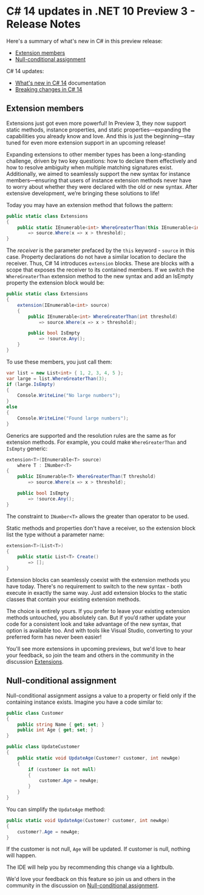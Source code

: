 # C# 14 updates in .NET 10 Preview 3 - Release Notes

Here's a summary of what's new in C# in this preview release:

- [Extension members](#extension-members)
- [Null-conditional assignment](#null-conditional-assignment)

C# 14 updates:

- [What's new in C# 14](https://learn.microsoft.com/dotnet/csharp/whats-new/csharp-14) documentation
- [Breaking changes in C# 14](https://learn.microsoft.com/dotnet/csharp/whats-new/breaking-changes/compiler%20breaking%20changes%20-%20dotnet%2010)

## Extension members

Extensions just got even more powerful! In Preview 3, they now support static methods, instance properties, and static properties—expanding the capabilities you already know and love. And this is just the beginning—stay tuned for even more extension support in an upcoming release!

Expanding extensions to other member types has been a long-standing challenge, driven by two key questions: how to declare them effectively and how to resolve ambiguity when multiple matching signatures exist. Additionally, we aimed to seamlessly support the new syntax for instance members—ensuring that users of instance extension methods never have to worry about whether they were declared with the old or new syntax. After extensive development, we’re bringing these solutions to life!

Today you may have an extension method that follows the pattern:

```csharp
public static class Extensions
{
    public static IEnumerable<int> WhereGreaterThan(this IEnumerable<int> source, int threshold) 
        => source.Where(x => x > threshold);
}
```

The _receiver_ is the parameter prefaced by the `this` keyword - `source` in this case. Property declarations do not have a similar location to declare the receiver. Thus, C# 14 introduces `extension` blocks. These are blocks with a scope that exposes the receiver to its contained members. If we switch the `WhereGreaterThan` extension method to the new syntax and add an IsEmpty property the extension block would be:

```csharp
public static class Extensions
{
    extension(IEnumerable<int> source) 
    {
        public IEnumerable<int> WhereGreaterThan(int threshold)
            => source.Where(x => x > threshold);

        public bool IsEmpty
            => !source.Any();
    }
}
```

To use these members, you just call them:

```csharp
var list = new List<int> { 1, 2, 3, 4, 5 };
var large = list.WhereGreaterThan(3);
if (large.IsEmpty)
{
    Console.WriteLine("No large numbers");
}
else
{
    Console.WriteLine("Found large numbers");
}
```

Generics are supported and the resolution rules are the same as for extension methods. For example, you could make `WhereGreaterThan` and `IsEmpty` generic:

```csharp
extension<T>(IEnumerable<T> source)
    where T : INumber<T>
{
    public IEnumerable<T> WhereGreaterThan(T threshold)
        => source.Where(x => x > threshold);

    public bool IsEmpty
        => !source.Any();
}
```

The constraint to `INumber<T>` allows the greater than operator to be used.

Static methods and properties don't have a receiver, so the extension block list the type without a parameter name:

```csharp
extension<T>(List<T>)
{
    public static List<T> Create()
        => [];
}
```

Extension blocks can seamlessly coexist with the extension methods you have today. There's no requirement to switch to the new syntax - both execute in exactly the same way. Just add extension blocks to the static classes that contain your existing extension methods.

The choice is entirely yours. If you prefer to leave your existing extension methods untouched, you absolutely can. But if you’d rather update your code for a consistent look and take advantage of the new syntax, that option is available too. And with tools like Visual Studio, converting to your preferred form has never been easier!

You'll see more extensions in upcoming previews, but we'd love to hear your feedback, so join the team and others in the community in the discussion [Extensions](https://github.com/dotnet/csharplang/discussions/8696).

## Null-conditional assignment

Null-conditional assignment assigns a value to a property or field only if the containing instance exists. Imagine you have a code similar to:

```csharp
public class Customer
{
    public string Name { get; set; }
    public int Age { get; set; }
}

public class UpdateCustomer
{
    public static void UpdateAge(Customer? customer, int newAge)
    {
        if (customer is not null)
        {
            customer.Age = newAge;
        }
    }
}
```

You can simplify the `UpdateAge` method:

```csharp
public static void UpdateAge(Customer? customer, int newAge)
{
    customer?.Age = newAge;
}
```

If the customer is not null, `Age` will be updated. If customer is null, nothing will happen.

The IDE will help you by recommending this change via a lightbulb.

We'd love your feedback on this feature so join us and others in the community in the discussion on [Null-conditional assignment](https://github.com/dotnet/csharplang/discussions/8676).
